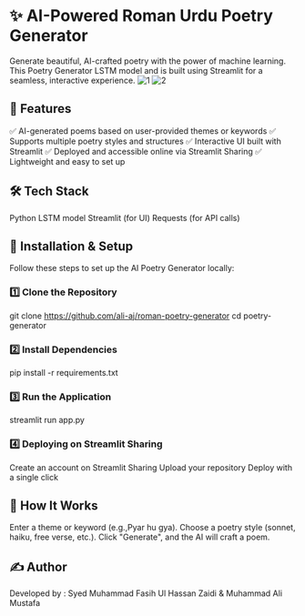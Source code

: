# ✨ AI-Powered Roman Urdu Poetry Generator
Generate beautiful, AI-crafted poetry with the power of machine learning. This Poetry Generator LSTM model and is built using Streamlit for a seamless, interactive experience.
![1](https://github.com/user-attachments/assets/143e2910-dbdb-46d7-b1a6-e04b8fafab7e)
![2](https://github.com/user-attachments/assets/bf13d27b-f199-4a8b-ba80-70917b5f832e)


## 🌟 Features
✅ AI-generated poems based on user-provided themes or keywords
✅ Supports multiple poetry styles and structures
✅ Interactive UI built with Streamlit
✅ Deployed and accessible online via Streamlit Sharing
✅ Lightweight and easy to set up

## 🛠️ Tech Stack
Python
LSTM model
Streamlit (for UI)
Requests (for API calls)
## 🚀 Installation & Setup
Follow these steps to set up the AI Poetry Generator locally:

### 1️⃣ Clone the Repository
git clone https://github.com/ali-aj/roman-poetry-generator
cd poetry-generator

### 2️⃣ Install Dependencies
pip install -r requirements.txt  

### 3️⃣ Run the Application
streamlit run app.py  

### 4️⃣ Deploying on Streamlit Sharing
Create an account on Streamlit Sharing
Upload your repository
Deploy with a single click

## 📝 How It Works
Enter a theme or keyword (e.g.,Pyar hu gya).
Choose a poetry style (sonnet, haiku, free verse, etc.).
Click "Generate", and the AI will craft a poem.
## ✍️ Author
Developed by : Syed Muhammad Fasih Ul Hassan Zaidi & Muhammad Ali Mustafa
